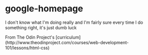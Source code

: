 # google-homepage
<p>I don't know what I'm doing really and I'm fairly sure every time I do something right, it's just dumb luck</p>
From The Odin Project's [curriculum](http://www.theodinproject.com/courses/web-development-101/lessons/html-css)